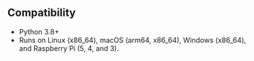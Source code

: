 ## Compatibility

- Python 3.8+
- Runs on Linux (x86_64), macOS (arm64, x86_64), Windows (x86_64), and Raspberry Pi (5, 4, and 3).
